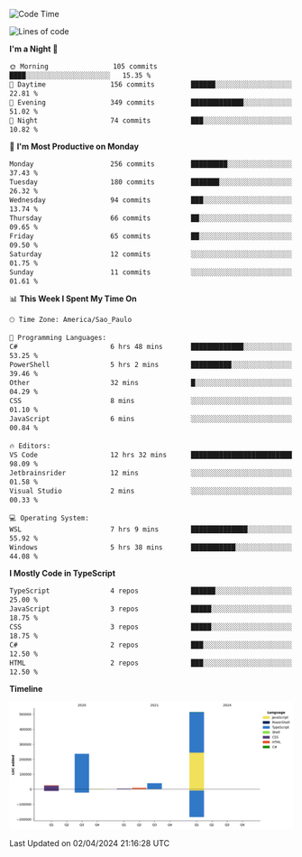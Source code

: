 <!--START_SECTION:waka-->
![Code Time](http://img.shields.io/badge/Code%20Time-2%2C403%20hrs%2040%20mins-blue)

![Lines of code](https://img.shields.io/badge/From%20Hello%20World%20I%27ve%20Written-828.8%20thousand%20lines%20of%20code-blue)

**I'm a Night 🦉** 

```text
🌞 Morning                105 commits         ████░░░░░░░░░░░░░░░░░░░░░   15.35 % 
🌆 Daytime                156 commits         ██████░░░░░░░░░░░░░░░░░░░   22.81 % 
🌃 Evening                349 commits         █████████████░░░░░░░░░░░░   51.02 % 
🌙 Night                  74 commits          ███░░░░░░░░░░░░░░░░░░░░░░   10.82 % 
```
📅 **I'm Most Productive on Monday** 

```text
Monday                   256 commits         █████████░░░░░░░░░░░░░░░░   37.43 % 
Tuesday                  180 commits         ███████░░░░░░░░░░░░░░░░░░   26.32 % 
Wednesday                94 commits          ███░░░░░░░░░░░░░░░░░░░░░░   13.74 % 
Thursday                 66 commits          ██░░░░░░░░░░░░░░░░░░░░░░░   09.65 % 
Friday                   65 commits          ██░░░░░░░░░░░░░░░░░░░░░░░   09.50 % 
Saturday                 12 commits          ░░░░░░░░░░░░░░░░░░░░░░░░░   01.75 % 
Sunday                   11 commits          ░░░░░░░░░░░░░░░░░░░░░░░░░   01.61 % 
```


📊 **This Week I Spent My Time On** 

```text
🕑︎ Time Zone: America/Sao_Paulo

💬 Programming Languages: 
C#                       6 hrs 48 mins       █████████████░░░░░░░░░░░░   53.25 % 
PowerShell               5 hrs 2 mins        ██████████░░░░░░░░░░░░░░░   39.46 % 
Other                    32 mins             █░░░░░░░░░░░░░░░░░░░░░░░░   04.29 % 
CSS                      8 mins              ░░░░░░░░░░░░░░░░░░░░░░░░░   01.10 % 
JavaScript               6 mins              ░░░░░░░░░░░░░░░░░░░░░░░░░   00.84 % 

🔥 Editors: 
VS Code                  12 hrs 32 mins      █████████████████████████   98.09 % 
Jetbrainsrider           12 mins             ░░░░░░░░░░░░░░░░░░░░░░░░░   01.58 % 
Visual Studio            2 mins              ░░░░░░░░░░░░░░░░░░░░░░░░░   00.33 % 

💻 Operating System: 
WSL                      7 hrs 9 mins        ██████████████░░░░░░░░░░░   55.92 % 
Windows                  5 hrs 38 mins       ███████████░░░░░░░░░░░░░░   44.08 % 
```

**I Mostly Code in TypeScript** 

```text
TypeScript               4 repos             ██████░░░░░░░░░░░░░░░░░░░   25.00 % 
JavaScript               3 repos             █████░░░░░░░░░░░░░░░░░░░░   18.75 % 
CSS                      3 repos             █████░░░░░░░░░░░░░░░░░░░░   18.75 % 
C#                       2 repos             ███░░░░░░░░░░░░░░░░░░░░░░   12.50 % 
HTML                     2 repos             ███░░░░░░░░░░░░░░░░░░░░░░   12.50 % 
```



**Timeline**

![Lines of Code chart](https://raw.githubusercontent.com/jonhoffmam/jonhoffmam/master/assets/bar_graph.png)


 Last Updated on 02/04/2024 21:16:28 UTC
<!--END_SECTION:waka-->
